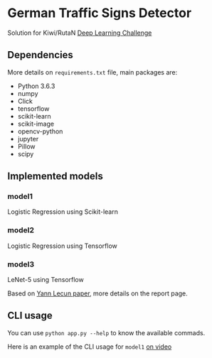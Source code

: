 # German Traffic Signs Detector

Solution for Kiwi/RutaN [Deep Learning Challenge](https://github.com/KiwiCampusChallenge/Kiwi-Campus-Challenge/blob/master/Deep-Learning-Challenge.md)

## Dependencies
More details on `requirements.txt` file, main packages are:

- Python 3.6.3
- numpy
- Click
- tensorflow
- scikit-learn
- scikit-image
- opencv-python
- jupyter
- Pillow
- scipy

## Implemented models

### model1
Logistic Regression using Scikit-learn

### model2
Logistic Regression using Tensorflow

### model3
LeNet-5 using Tensorflow

Based on [Yann Lecun paper](http://yann.lecun.com/exdb/publis/pdf/lecun-01a.pdf), more details on the report page.

## CLI usage

You can use `python app.py --help` to know the available commads.


Here is an example of the CLI usage for `model1` [on video](https://cl.ly/0d232o450U1t)